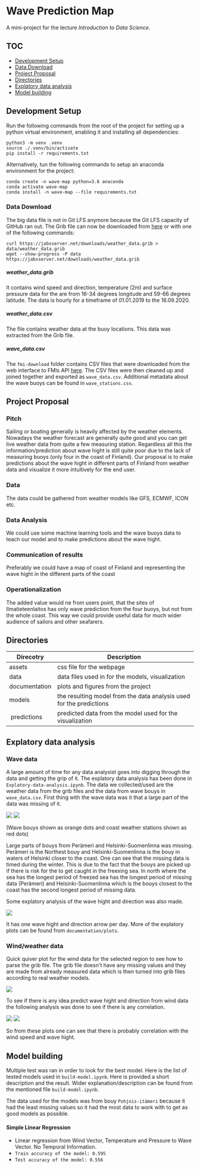 # Wave Prediction Map

A mini-project for the lecture _Introduction to Data Science_.

## TOC
  * [Development Setup](#development-setup)
  * [Data Download](#data-download)
  * [Project Proposal](#project-proposal)
  * [Directories](#directories)
  * [Explatory data analysis](#explatory-data-analysis)
  * [Model building](#model-building)

## Development Setup

Run the following commands from the root of the project for setting up a python virtual environment, enabling it and installing all dependencies:
```
python3 -m venv .venv
source ./.venv/bin/activate
pip install -r requirements.txt
```

Alternatively, tun the following commands to setup an anaconda environment for the project:
```
conda create -n wave-map python=3.6 anaconda
conda activate wave-map
conda install -n wave-map --file requirements.txt
```

### Data Download

The big data file is not in Git LFS anymore because the Git LFS capacity of GitHub ran out.
The Grib file can now be downloaded from [here](https://jabsserver.net/downloads/weather_data.grib) or with one of the following commands:

```
curl https://jabsserver.net/downloads/weather_data.grib > data/weather_data.grib
wget --show-progress -P data https://jabsserver.net/downloads/weather_data.grib
```
##### weather_data.grib

It contains wind speed and direction, temperature (2m) and surface pressure data for the are from 16-34 degrees longitude and 59-66 degrees latitude.
The data is hourly for a timeframe of 01.01.2019 to the 16.09.2020.

##### weather_data.csv

The file contains weather data at the buoy locations.
This data was extracted from the Grib file.

##### wave_data.csv

The `fmi-download` folder contains CSV files that were downloaded from the web interface to FMIs API [here](https://en.ilmatieteenlaitos.fi/download-observations).
The CSV files were then cleaned up and joined together and exported as `wave_data.csv`.
Additional metadata about the wave buoys can be found in `wave_stations.csv`.




## Project Proposal

### Pitch

Sailing or boating generally is heavily affected by the weather elements.
Nowadays the weather forecast are generally quite good and you can get live weather data from quite a few measuring station.
Regardless all this the information/prediction about wave hight is still quite poor due to the lack of measuring buoys (only four in the coast of Finland).
Our proposal is to make predictions about the wave hight in different parts of Finland from weather data and visualize it more intuitively for the end user.

### Data

The data could be gathered from weather models like GFS, ECMWF, ICON etc.

### Data Analysis

We could use some machine learning tools and the wave buoys data to teach our model and to make predictions about the wave hight.

### Communication of results

Preferably we could have a map of coast of Finland and representing the wave hight in the different parts of the coast

### Operationalization

The added value would ne from users point, that the sites of Ilmatieteenlaitos has only wave prediction from the four buoys, but not from the whole coast.
This way we could provide useful data for much wider audience of sailors and other seafarers.

## Directories

| Direcotry     |  Description                                                         |
|---------------|----------------------------------------------------------------------|
| assets        | css file for the webpage                                             |
| data          | data files used in for the models, visualization                     |
| documentation | plots and figures from the project                                   |
| models        | the resulting model from the data analysis used for the predictions  |
| predictions   | predicted data from the model used for the visualization             |

## Explatory data analysis

### Wave data

A large amount of time for any data analysist goes into digging through the data and getting the grip of it. The explatory data analysis has been done in `Explatory-data-analysis.ipynb`. The data we collected/used are the weather data from the grib files and the data from wave bouys in `wave_data.csv`. First thing with the wave data was it that a large part of the data was missing of it. 

![](https://github.com/BifbofII/wave-map/blob/master/documentation/plots/missing_values.png)
![](https://github.com/BifbofII/wave-map/blob/master/documentation/plots/kaikki.png)

(Wave bouys shown as orange dots and coast weather stations shown as red dots)

Large parts of bouys from Perämeri and Helsinki-Suomenlinna was missing. Perämeri is the Northest bouy and Helsinki-Suomenlinna is the bouy in waters of Helsinki closer to the coast. One can see that the missing data is timed during the winter. This is due to the fact that the bouys are picked up if there is risk for the to get caught in the freexing sea. In north where the sea has the longest period of freezed sea has the longest period of missing data (Perämeri) and Helsinki-Suomenlinna which is the bouys closest to the coast has the second longest period of missing data.

Some explatory analysis of the wave hight and direction was also made.

![](https://github.com/BifbofII/wave-map/blob/master/documentation/plots/wave_hight_and_dir1_9-20.png)

It has one wave hight and direction arrow per day. More of the explatory plots can be found from `documentation/plots`.

### Wind/weather data

Quick quiver plot for the wind data for the selected region to see how to parse the grib file. The grib file doesn't have any missing values and they are made from already measured data which is then turned into grib files according to real weather models.

![](https://github.com/BifbofII/wave-map/blob/master/documentation/plots/quiver_plot.png)

To see if there is any idea predict wave hight and direction from wind data the following analysis was done to see if there is any correlation.

![](https://github.com/BifbofII/wave-map/blob/master/documentation/plots/wind_speed_wave_hight_19-20.png)
![](https://github.com/BifbofII/wave-map/blob/master/documentation/plots/Correlation_Wind_Speed_and_Wave_Height_(Suomenlahti).png)

So from these plots one can see that there is probably correlation with the wind speed and wave hight. 

## Model building

Multiple test was ran in order to look for the best model. Here is the list of tested models used in `build-model.ipynb`. Here is provided a short description and the result. Wider explanation/description can be found from the mentioned file `build-model.ipynb`. 

The data used for the models was from bouy `Pohjois-itämeri` because it had the least missing values so it had the most data to work with to get as good models as possible.

#### Simple Linear Regression
 * Linear regression from Wind Vector, Temperature and Pressure to Wave Vector. No Temporal Information.
 * `Train accuracy of the model: 0.595`
 * `Test accuracy of the model: 0.556`



